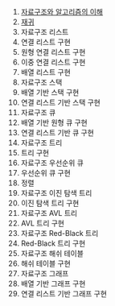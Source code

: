 1. [자료구조와 알고리즘의 이해](https://gurumee92.tistory.com/121)
2. [재귀](https://gurumee92.tistory.com/122)
3. 자료구조 리스트
4. 연결 리스트 구현
5. 원형 연결 리스트 구현
6. 이중 연결 리스트 구현
7. 배열 리스트 구현
8. 자료구조 스택
9. 배열 기반 스택 구현
10. 연결 리스트 기반 스택 구현
11. 자료구조 큐
12. 배열 기반 원형 큐 구현
13. 연결 리스트 기반 큐 구현
14. 자료구조 트리
15. 트리 구현
16. 자료구조 우선순위 큐
17. 우선순위 큐 구현
18. 정렬
19. 자료구조 이진 탐색 트리
20. 이진 탐색 트리 구현
21. 자료구조 AVL 트리
22. AVL 트리 구현
23. 자료구조 Red-Black 트리
24. Red-Black 트리 구현
25. 자료구조 해쉬 테이블
26. 해쉬 테이블 구현
27. 자료구조 그래프
28. 배열 기반 그래프 구현
29. 연결 리스트 기반 그래프 구현